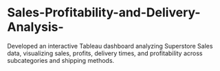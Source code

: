 # Sales-Profitability-and-Delivery-Analysis-
Developed an interactive Tableau dashboard analyzing Superstore Sales data, visualizing sales, profits, delivery times, and profitability across subcategories and shipping methods.
